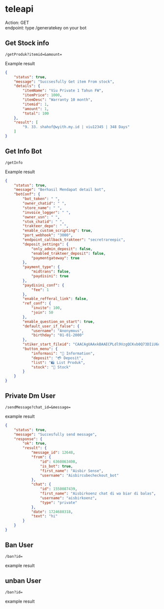 # teleapi
Action: GET<br>
endpoint: type /generatekey on your bot

## Get Stock info
```/getProduk?itemid=&amount=```



Example result
```json
{
    "status": true,
    "message": "Succsesfully Get item From stock",
    "details": {
        "itemName": "Viu Private 1 Tahun FW",
        "itemPrice": 1000,
        "itemDesc": "Warranty 10 month",
        "itemid": 1,
        "amount": 1,
        "total": 100
    },
    "result": [
        "9. 33. shahof@wyith.my.id | viu12345 | 348 Days"
    ]
}
```

## Get Info Bot
```/getInfo```

Example result
```json
{
    "status": true,
    "message": "Berhasil Mendapat detail bot",
    "botConf": {
        "bot_token": " ",
        "owner_chatid": " ",
        "store_name": " ",
        "invoice_logger": " ",
        "owner_usn": " ",
        "stok_chatid": " ",
        "trakteer_depo": " ",
        "enable_custom_scripting": true,
        "port_webhook": "3000",
        "endpoint_callback_trakteer": "secretrareepic",
        "deposit_settings": {
            "only_admin_deposit": false,
            "enabled_trakteer_deposit": false,
            "paymentgateway": true
        },
        "payment_type": {
            "midtrans": false,
            "paydisini": true
        },
        "paydisini_conf": {
            "fee": 1
        },
        "enable_refferal_link": false,
        "ref_conf": {
            "invite": 100,
            "join": 50
        },
        "enable_question_on_start": true,
        "default_user_if_false": {
            "username": "Anonymous",
            "birthday": "01-01-2000"
        },
        "stiker_start_fileid": "CAACAgUAAxkBAAECPLdl9VzgQCKvb0Q73DIiU6qkZ3NtJAACNQoAAq4wYFaIM0H-IASMdTQE",
        "button_menu": {
            "informasi": "🪪 Information",
            "deposit": "💳 Deposit",
            "list": "🛍️ List Produk",
            "stock": "🛒 Stock"
        }
    }
}
```

## Private Dm User
```/sendMessage?chat_id=&message=```

example result
```json
{
    "status": true,
    "message": "Succesfully send message",
    "response": {
        "ok": true,
        "result": {
            "message_id": 12648,
            "from": {
                "id": 6360863408,
                "is_bot": true,
                "first_name": "Aisbir Sense",
                "username": "Aisbircubecheckout_bot"
            },
            "chat": {
                "id": 1550087439,
                "first_name": "Aisbirkoenz chat di wa biar di balas",
                "username": "aisbirkoenz",
                "type": "private"
            },
            "date": 1724688318,
            "text": "hi"
        }
    }
}
```

## Ban User
```/ban?id=```

example result

## unban User
```/ban?id=```

example result
